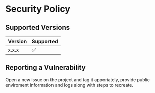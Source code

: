 # Security Policy

## Supported Versions

| Version | Supported          |
| ------- | ------------------ |
| x.x.x   | :white_check_mark: |


## Reporting a Vulnerability

Open a new issue on the project and tag it apporiately, provide public enviroment information and logs along with steps to recreate.